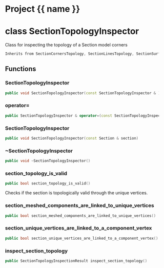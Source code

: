 <script setup>
import {useRoute} from 'vitepress'
const {path} = useRoute()
const tokens = path.split('/')
const words = tokens[2].split('-');
for (let i = 0; i < words.length; i++) {
    words[i] = words[i].charAt(0).toUpperCase() + words[i].slice(1);
    words[i] = words[i].replace('geode', 'Geode')
}
const name = words.join('-');
</script>
# Project {{ name }}

# class SectionTopologyInspector


 Class for inspecting the topology of a Section model corners



```cpp
Inherits from SectionCornersTopology, SectionLinesTopology, SectionSurfacesTopology
```



## Functions

### SectionTopologyInspector

```cpp
public void SectionTopologyInspector(const SectionTopologyInspector & )
```


### operator=

```cpp
public SectionTopologyInspector & operator=(const SectionTopologyInspector & )
```


### SectionTopologyInspector

```cpp
public void SectionTopologyInspector(const Section & section)
```


### ~SectionTopologyInspector

```cpp
public void ~SectionTopologyInspector()
```


### section_topology_is_valid

```cpp
public bool section_topology_is_valid()
```


 Checks if the section is topologically valid through the unique vertices.

### section_meshed_components_are_linked_to_unique_vertices

```cpp
public bool section_meshed_components_are_linked_to_unique_vertices()
```


### section_unique_vertices_are_linked_to_a_component_vertex

```cpp
public bool section_unique_vertices_are_linked_to_a_component_vertex()
```


### inspect_section_topology

```cpp
public SectionTopologyInspectionResult inspect_section_topology()
```




